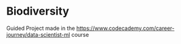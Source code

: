 # Biodiversity
Guided Project made in the https://www.codecademy.com/career-journey/data-scientist-ml course
